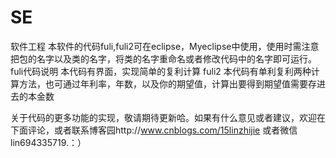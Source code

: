 # SE
软件工程
   本软件的代码fuli,fuli2可在eclipse，Myeclipse中使用，使用时需注意把包的名字以及类的名字，将类的名字重命名或者修改代码中的名字即可运行。
fuli代码说明
   本代码有界面，实现简单的复利计算
fuli2
   本代码有单利复利两种计算方法，也可通过年利率，年数，以及你的期望值，计算出要得到期望值需要存进去的本金数
   
   
关于代码的更多功能的实现，敬请期待更新哈。如果有什么意见或者建议，欢迎在下面评论，或者联系博客园http://www.cnblogs.com/15linzhijie
或者微信lin694335719.：）
